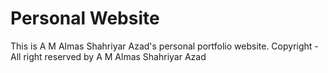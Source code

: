 # Personal Website

This is A M Almas Shahriyar Azad's personal portfolio website.
Copyright - All right reserved by A M Almas Shahriyar Azad
